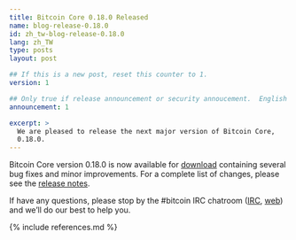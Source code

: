 ```yaml
---
title: Bitcoin Core 0.18.0 Released
name: blog-release-0.18.0
id: zh_tw-blog-release-0.18.0
lang: zh_TW
type: posts
layout: post

## If this is a new post, reset this counter to 1.
version: 1

## Only true if release announcement or security annoucement.  English posts only
announcement: 1

excerpt: >
  We are pleased to release the next major version of Bitcoin Core,
  0.18.0.
---
```

Bitcoin Core version 0.18.0 is now available for [download][download
page] containing several bug fixes and minor improvements.  For a
complete list of changes, please see the [release notes][].

If have any questions, please stop by the #bitcoin IRC chatroom
([IRC][irc], [web][web irc]) and we’ll do our best to help you.

[release notes]: /en/releases/0.18.0/
[IRC]: irc://irc.freenode.net/bitcoin
[web irc]: https://webchat.freenode.net/?channels=bitcoin&uio=d4
[download page]: /en/download

{% include references.md %}
